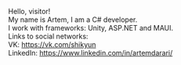 Hello, visitor!  
My name is Artem, I am a C# developer.  
I work with frameworks: Unity, ASP.NET and MAUI.  
Links to social networks:  
VK: https://vk.com/shikyun  
LinkedIn: https://www.linkedin.com/in/artemdarari/  
